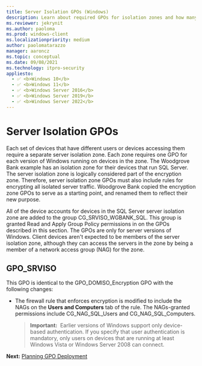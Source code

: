```yaml
---
title: Server Isolation GPOs (Windows)
description: Learn about required GPOs for isolation zones and how many server isolation zones you need in Windows Defender Firewall with Advanced Security.
ms.reviewer: jekrynit
ms.author: paoloma
ms.prod: windows-client
ms.localizationpriority: medium
author: paolomatarazzo
manager: aaroncz
ms.topic: conceptual
ms.date: 09/08/2021
ms.technology: itpro-security
appliesto: 
  - ✅ <b>Windows 10</b>
  - ✅ <b>Windows 11</b>
  - ✅ <b>Windows Server 2016</b>
  - ✅ <b>Windows Server 2019</b>
  - ✅ <b>Windows Server 2022</b>
---
```


# Server Isolation GPOs


Each set of devices that have different users or devices accessing them require a separate server isolation zone. Each zone requires one GPO for each version of Windows running on devices in the zone. The Woodgrove Bank example has an isolation zone for their devices that run SQL Server. The server isolation zone is logically considered part of the encryption zone. Therefore, server isolation zone GPOs must also include rules for encrypting all isolated server traffic. Woodgrove Bank copied the encryption zone GPOs to serve as a starting point, and renamed them to reflect their new purpose.

All of the device accounts for devices in the SQL Server server isolation zone are added to the group CG\_SRVISO\_WGBANK\_SQL. This group is granted Read and Apply Group Policy permissions in on the GPOs described in this section. The GPOs are only for server versions of Windows. Client devices aren't expected to be members of the server isolation zone, although they can access the servers in the zone by being a member of a network access group (NAG) for the zone.

## GPO\_SRVISO


This GPO is identical to the GPO\_DOMISO\_Encryption GPO with the following changes:

-   The firewall rule that enforces encryption is modified to include the NAGs on the **Users and Computers** tab of the rule. The NAGs-granted permissions include CG\_NAG\_SQL\_Users and CG\_NAG\_SQL\_Computers.

    >**Important:**  Earlier versions of Windows support only device-based authentication. If you specify that user authentication is mandatory, only users on devices that are running at least Windows Vista or Windows Server 2008 can connect.

**Next:** [Planning GPO Deployment](planning-gpo-deployment.md)
